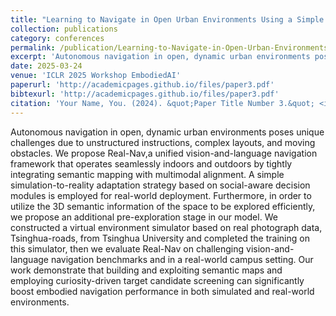 ```yaml
---
title: "Learning to Navigate in Open Urban Environments Using a Simple Sim2Real Strategy"
collection: publications
category: conferences
permalink: /publication/Learning-to-Navigate-in-Open-Urban-Environments-Using-a-Simple-Sim2Real-Strategy
excerpt: 'Autonomous navigation in open, dynamic urban environments poses unique challenges due to unstructured instructions, complex layouts, and moving obstacles. We propose Real-Nav,a unified vision-and-language navigation framework that operates seamlessly indoors and outdoors by tightly integrating semantic mapping with multimodal alignment. A simple simulation-to-reality adaptation strategy based on social-aware decision modules is employed for real-world deployment. Furthermore, in order to utilize the 3D semantic information of the space to be explored efficiently, we propose an additional pre-exploration stage in our model. We constructed a virtual environment simulator based on real photograph data, Tsinghua-roads, from Tsinghua University and completed the training on this simulator, then we evaluate Real-Nav on challenging vision-and-language navigation benchmarks and in a real-world campus setting. Our work demonstrate that building and exploiting semantic maps and employing curiosity-driven target candidate screening can significantly boost embodied navigation performance in both simulated and real-world environments.'
date: 2025-03-24
venue: 'ICLR 2025 Workshop EmbodiedAI'
paperurl: 'http://academicpages.github.io/files/paper3.pdf'
bibtexurl: 'http://academicpages.github.io/files/paper3.pdf'
citation: 'Your Name, You. (2024). &quot;Paper Title Number 3.&quot; <i>GitHub Journal of Bugs</i>. 1(3).'
---
```

Autonomous navigation in open, dynamic urban environments poses unique challenges due to unstructured instructions, complex layouts, and moving obstacles. We propose Real-Nav,a unified vision-and-language navigation framework that operates seamlessly indoors and outdoors by tightly integrating semantic mapping with multimodal alignment. A simple simulation-to-reality adaptation strategy based on social-aware decision modules is employed for real-world deployment. Furthermore, in order to utilize the 3D semantic information of the space to be explored efficiently, we propose an additional pre-exploration stage in our model. We constructed a virtual environment simulator based on real photograph data, Tsinghua-roads, from Tsinghua University and completed the training on this simulator, then we evaluate Real-Nav on challenging vision-and-language navigation benchmarks and in a real-world campus setting. Our work demonstrate that building and exploiting semantic maps and employing curiosity-driven target candidate screening can significantly boost embodied navigation performance in both simulated and real-world environments.
